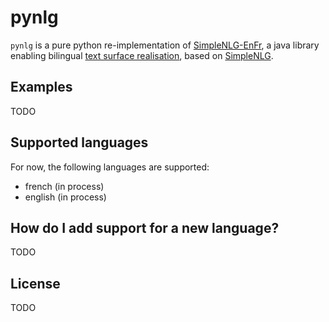 # pynlg

``pynlg`` is a pure python re-implementation of [SimpleNLG-EnFr](https://github.com/rali-udem/SimpleNLG-EnFr), a java library enabling bilingual [text surface realisation](https://en.wikipedia.org/wiki/Realization_%28linguistics%29), based on [SimpleNLG](https://github.com/simplenlg/simplenlg).


## Examples

TODO

## Supported languages
For now, the following languages are supported:

- french (in process)
- english (in process)

## How do I add support for a new language?

TODO


## License

TODO
